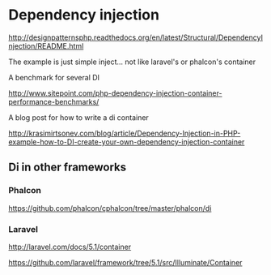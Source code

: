 # Dependency injection

http://designpatternsphp.readthedocs.org/en/latest/Structural/DependencyInjection/README.html

The example is just simple inject... not like laravel's or phalcon's container

A benchmark for several DI

http://www.sitepoint.com/php-dependency-injection-container-performance-benchmarks/

A blog post for how to write a di container

http://krasimirtsonev.com/blog/article/Dependency-Injection-in-PHP-example-how-to-DI-create-your-own-dependency-injection-container


## Di in other frameworks

### Phalcon 

https://github.com/phalcon/cphalcon/tree/master/phalcon/di

### Laravel

http://laravel.com/docs/5.1/container

https://github.com/laravel/framework/tree/5.1/src/Illuminate/Container